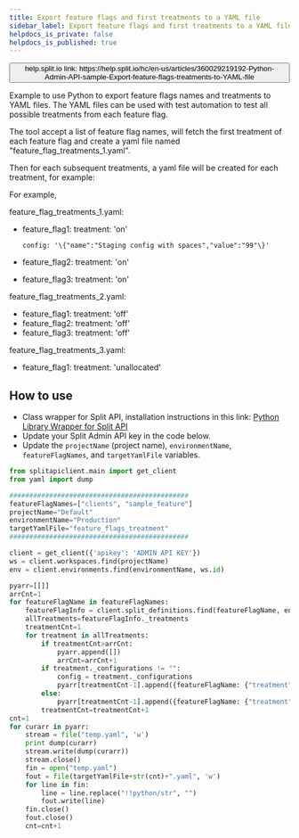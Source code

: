 ```yaml
---
title: Export feature flags and first treatments to a YAML file
sidebar_label: Export feature flags and first treatments to a YAML file
helpdocs_is_private: false
helpdocs_is_published: true
---
```


<p>
  <button style={{borderRadius:'8px', border:'1px', fontFamily:'Courier New', fontWeight:'800', textAlign:'left'}}> help.split.io link: https://help.split.io/hc/en-us/articles/360029219192-Python-Admin-API-sample-Export-feature-flags-treatments-to-YAML-file </button>
</p>

Example to use Python to export feature flags names and treatments to YAML files. The YAML files can be used with test automation to test all possible treatments from each feature flag.

The tool accept a list of feature flag names, will fetch the first treatment of each feature flag and create a yaml file named "feature_flag_treatments_1.yaml".

Then for each subsequent treatments, a yaml file will be created for each treatment, for example:

For example,

 

feature_flag_treatments_1.yaml:

- feature_flag1:
      treatment: 'on'

      config: '\{"name":"Staging config with spaces","value":"99"\}'

- feature_flag2:
      treatment: 'on'
- feature_flag3:
      treatment: 'on'

 

feature_flag_treatments_2.yaml:

- feature_flag1:
      treatment: 'off' 
- feature_flag2:
      treatment: 'off'
- feature_flag3:
      treatment: 'off'

 

feature_flag_treatments_3.yaml:

- feature_flag1:
      treatment: 'unallocated' 

## How to use

 - Class wrapper for Split API, installation instructions in this link: [Python Library Wrapper for Split API](https://help.split.io/hc/en-us/articles/4412331052685)
 - Update your Split Admin API key in the code below.
 - Update the `projectName` (project name), `environmentName`, `featureFlagNames`, and `targetYamlFile` variables.

```python
from splitapiclient.main import get_client
from yaml import dump

#############################################
featureFlagNames=["clients", "sample_feature"]
projectName="Default"
environmentName="Production"
targetYamlFile="feature_flags_treatment"
#############################################

client = get_client({'apikey': 'ADMIN API KEY'})
ws = client.workspaces.find(projectName)
env = client.environments.find(environmentName, ws.id)

pyarr=[[]]
arrCnt=1
for featureFlagName in featureFlagNames:
    featureFlagInfo = client.split_definitions.find(featureFlagName, env.id, ws.id)
    allTreatments=featureFlagInfo._treatments
    treatmentCnt=1
    for treatment in allTreatments:
        if treatmentCnt>arrCnt:
            pyarr.append([])
            arrCnt=arrCnt+1
        if treatment._configurations != "":
            config = treatment._configurations
            pyarr[treatmentCnt-1].append({featureFlagName: {"treatment": treatment._name, "config": config}})
        else:
            pyarr[treatmentCnt-1].append({featureFlagName: {"treatment": treatment._name}})
        treatmentCnt=treatmentCnt+1
cnt=1
for curarr in pyarr:
    stream = file("temp.yaml", 'w')
    print dump(curarr)
    stream.write(dump(curarr))
    stream.close()
    fin = open("temp.yaml")
    fout = file(targetYamlFile+str(cnt)+".yaml", 'w')
    for line in fin:
        line = line.replace("!!python/str", "")
        fout.write(line)
    fin.close()
    fout.close()    
    cnt=cnt+1
```